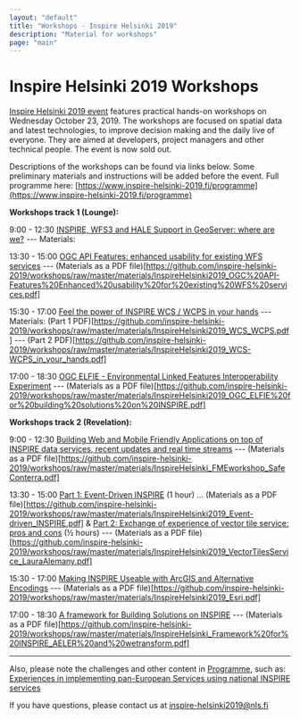 ```yaml
---
layout: "default"
title: "Workshops - Inspire Helsinki 2019"
description: "Material for workshops"
page: "main"
---
```

# Inspire Helsinki 2019 Workshops 

[Inspire Helsinki 2019 event](https://www.inspire-helsinki-2019.fi/) features practical hands-on workshops on Wednesday October 23, 2019. The workshops are focused on spatial data and latest technologies, to improve decision making and the daily live of everyone. They are aimed at developers, project managers and other technical people. The event is now sold out.

Descriptions of the workshops can be found via links below. Some preliminary materials and instructions will be added before the event.
Full programme here: [https://www.inspire-helsinki-2019.fi/programme](https://www.inspire-helsinki-2019.fi/programme)

**Workshops track 1 (Lounge):** 

9:00 - 12:30
[INSPIRE, WFS3 and HALE Support in GeoServer: where are we?](https://workshops.inspire-helsinki-2019.fi/workshop1) --- Materials: 

13:30 - 15:00
[OGC API Features: enhanced usability for existing WFS services](https://workshops.inspire-helsinki-2019.fi/workshop3) --- (Materials as a PDF file)[https://github.com/inspire-helsinki-2019/workshops/raw/master/materials/InspireHelsinki2019_OGC%20API-Features%20Enhanced%20usability%20for%20existing%20WFS%20services.pdf]

15:30 - 17:00
[Feel the power of INSPIRE WCS / WCPS in your hands](https://workshops.inspire-helsinki-2019.fi/workshop5) --- Materials: (Part 1 PDF)[https://github.com/inspire-helsinki-2019/workshops/raw/master/materials/InspireHelsinki2019_WCS_WCPS.pdf] --- (Part 2 PDF)[https://github.com/inspire-helsinki-2019/workshops/raw/master/materials/InspireHelsinki2019_WCS-WCPS_in_your_hands.pdf]

17:00 - 18:30
[OGC ELFIE - Environmental Linked Features Interoperability Experiment](https://workshops.inspire-helsinki-2019.fi/workshop6) --- (Materials as a PDF file)[https://github.com/inspire-helsinki-2019/workshops/raw/master/materials/InspireHelsinki2019_OGC_ELFIE%20for%20building%20solutions%20on%20INSPIRE.pdf]


**Workshops track 2 (Revelation):**

9:00 - 12:30
[Building Web and Mobile Friendly Applications on top of INSPIRE data services, recent updates and real time streams](https://workshops.inspire-helsinki-2019.fi/workshop2) --- (Materials as a PDF file)[https://github.com/inspire-helsinki-2019/workshops/raw/master/materials/InspireHelsinki_FMEworkshop_SafeConterra.pdf]

13:30 - 15:00
[Part 1: Event-Driven INSPIRE](https://workshops.inspire-helsinki-2019.fi/workshop4) (1 hour) ... (Materials as a PDF file)[https://github.com/inspire-helsinki-2019/workshops/raw/master/materials/InspireHelsinki2019_Event-driven_INSPIRE.pdf]
& 
[Part 2: Exchange of experience of vector tile service: pros and cons](https://workshops.inspire-helsinki-2019.fi/workshop4) (½ hours) --- (Materials as a PDF file)[https://github.com/inspire-helsinki-2019/workshops/raw/master/materials/InspireHelsinki2019_VectorTilesService_LauraAlemany.pdf]

15:30 - 17:00
[Making INSPIRE Useable with ArcGIS and Alternative Encodings](https://workshops.inspire-helsinki-2019.fi/workshop7) --- (Materials as a PDF file)[https://github.com/inspire-helsinki-2019/workshops/raw/master/materials/InspireHelsinki2019_Esri.pdf]

17:00 - 18:30
[A framework for Building Solutions on INSPIRE](https://workshops.inspire-helsinki-2019.fi/workshop9) --- (Materials as a PDF file)[https://github.com/inspire-helsinki-2019/workshops/raw/master/materials/InspireHelsinki_Framework%20for%20INSPIRE_AELER%20and%20wetransform.pdf]

---

Also, please note the challenges and other content in [Programme](https://www.inspire-helsinki-2019.fi/programme), such as:
[Experiences in implementing pan-European Services using national INSPIRE services](https://workshops.inspire-helsinki-2019.fi/workshop8)


If you have questions, please contact us at inspire-helsinki2019@nls.fi

